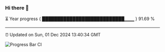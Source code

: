 ### Hi there 👋

⏳ Year progress { ███████████████████████████▁▁▁ } 91.69 %

---

⏰ Updated on Sun, 01 Dec 2024 13:40:34 GMT

![Progress Bar CI](https://github.com/IshwaranRudhara/GIT-ACTION/workflows/Progress%20Bar%20CI/badge.svg)
